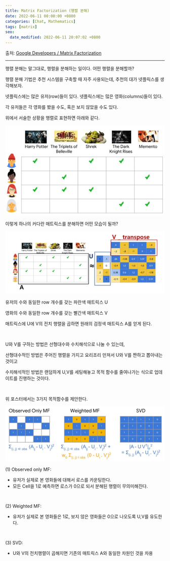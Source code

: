 ```yaml
---
title: Matrix Factorization (행렬 분해)
date: 2022-06-11 00:00:00 +0800
categories: [Chat, Mathematics]
tags: [matrix]
seo:
  date_modified: 2022-06-11 20:07:02 +0800
---
```






출처: [Google Developers / Matrix Factorization](https://developers.google.com/machine-learning/recommendation/collaborative/matrix)

----

행렬 분해는 말그대로, 행렬을 분해하는 일이다. 어떤 행렬을 분해할까?  

행렬 분해 기법은 추천 시스템을 구축할 때 자주 사용되는데, 추천의 대가 넷플릭스를 생각해보자.  

넷플릭스에는 많은 유저(row)들이 있다. 넷플릭스에는 많은 영화(columns)들이 있다.  

각 유저들은 각 영화를 봤을 수도, 혹은 보지 않았을 수도 있다.  

위에서 서술한 상황을 행렬로 표현하면 아래와 같다.  

<img src="/assets/img/chat/mathematics/matrixfactorization/matrixfactorization1.jpg">  

<br/>

이렇게 하나의 커다란 매트릭스를 분해하면 어떤 모습이 될까?  

<img src="/assets/img/chat/mathematics/matrixfactorization/matrixfactorization2.jpg">  

유저의  수와 동일한 row 개수를 갖는 파란색 매트릭스 U  

영화의 수와 동일한 row 개수를 갖는 빨간색 매트릭스 V  

매트릭스에 U에 V의 전치 행렬을 곱하면 원래의 검정색 매트릭스 A를 얻게 된다.  

<br/>

U와 V를 구하는 방법은 선형대수와 수치해석으로 나눌 수 있는데,  

선형대수적인 방법은 주어진 행렬을 가지고 요리조리 만져서 U와 V를 짠하고 뽑아내는 것이고  

수치해석적인 방법은 랜덤하게 U,V를 세팅해놓고 목적 함수를 줄여나가는 식으로 업데이트를 진행하는 것이다.  

<br/>

위 포스터에서는 3가지 목적함수를 제안한다.  

<img src="/assets/img/chat/mathematics/matrixfactorization/matrixfactorization3.jpg">  

(1) Observed only MF:  

- 유저가 실제로 본 영화들에 대해서 로스를 카운팅한다.  
- 모든 Cell을 1로 예측하면 로스가 0으로 되서 분해된 행렬이 무의미해진다.  

<br/>

(2) Weighted MF:

- 유저가 실제로 본 영화들은 1로, 보지 않은 영화들은 0으로 나오도록 U,V를 유도한다.  

<br/>

(3) SVD:

- U와 V의 전치행렬이 곱해지면 기존의 매트릭스 A와 동일한 차원인 것을 차용

<br/>

